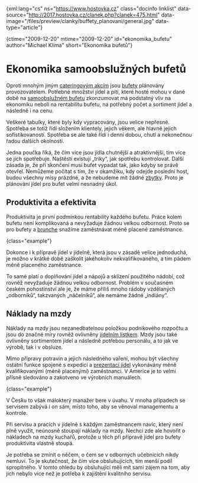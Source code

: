 
{xml:lang="cs" ns="https://www.hostovka.cz" class="docinfo linklist" data-source="http://2017.hostovka.cz/clanek.php?clanek=475.html" data-image="/files/preview/clanky/buffety_planovani/general.jpg" data-type="article"}

{ctime="2009-12-20" mtime="2009-12-20" id="ekonomika_bufetu" author="Michael Klíma" short="Ekonomika bufetů"}

# Ekonomika samoobslužných bufetů

Oproti mnohým jiným [cateringovým akcím](catering) jsou [bufety](bufet) plánovány provozovatelem. Potřebné množství jídel a pití, které hosté mohou v dané době na [samoobslužném bufetu](samoobsluzna_restaurace) zkonzumovat má podstatný vliv na ekonomiku neboli na rentabilitu bufetu, na potřebný počet a sortiment jídel a následně i na cenu.

Veškeré tabulky, které byly kdy vypracovány, jsou velice nepřesné. Spotřeba se totiž řídí složením klientely, jejich věkem, ale hlavně jejich sofistikovaností. Spotřeba se ale také řídí i denní dobou, chutí a nekonečnou řadou dalších okolností.

Jedna poučka říká, že čím více jsou jídla chutnější a atraktivnější, tím více se jich spotřebuje. Naštěstí existují „triky“, jak spotřebu kontrolovat. Další zásada je, že při skončení musí bufet vypadat tak, jako kdyby se právě otevřel. Nemůžeme počítat s tím, že v okamžiku, kdy odejde poslední host, budou všechny mísy prázdné, a že nebudeme mít žádné [zbytky](zbytky). Proto je plánování jídel pro bufet velmi nesnadný úkol.

## Produktivita a efektivita

Produktivita je první podmínkou rentability každého bufetu. Práce kolem bufetu není komplikovaná a nevyžaduje žádnou velkou odbornost. Proto se pro bufety a [brunche](brunch) snažíme zaměstnávat méně placené zaměstnance.

{class="example"}

Dokonce i k přípravě jídel v jídelně, která jsou v zásadě velice jednoduchá, je možno v krátké době zaškolit jakéhokoliv nekvalifikovaného, a tím pádem méně placeného zaměstnance.

To samé platí o doplňování jídel a nápojů a sklízení použitého nádobí, což rovněž nevyžaduje žádnou velkou odbornost. Problém v současném českém pohostinství ale je, že máme příliš mnoho rádoby vzdělaných „odborníků“, takzvaných „náčelníků“, ale nemáme žádné „indiány“.

## Náklady na mzdy

Náklady na mzdy jsou nezanedbatelnou položkou podnikového rozpočtu a jsou do značné míry rovněž ovlivněny [jídelním lístkem](jidelni_listek). Mzdy jsou také ovlivněny sortimentem jídel a následně potřebou personálu, a to jak ve výrobě, tak i v obsluze. 

Mimo přípravy potravin a jejich následného vaření, mohou být všechny ostatní funkce spojené s expedicí a [prezentací jídel](prezentace_jidel) vykonávány méně kvalifikovanými (méně placenými) zaměstnanci. V Americe je to velmi přísně sledováno a zakotveno ve výrobních manuálech.

{class="example"}

V Česku to však málokterý manažer bere v úvahu. V mnoha případech se servisem zabývá i on sám, místo toho, aby se věnoval managementu a kontrole.

Při servisu a pracích v jídelně s každým zaměstnancem navíc, který není plně využit, neúnosně stoupají náklady na mzdy. Nechci zde ale hovořit o nákladech na mzdy kuchařů, protože u těch při přípravě jídel pro bufety produktivita vlastně stoupá.

Je potřeba se zmínit o něčem, o čem se v odborných učebnicích nikdy nemluví. To je skutečnost, že čím více obsluhujících, tím menší podíl spropitného. V tomto ohledu by obsluhující měli mít sami zájem na tom, aby jich nebylo více než je potřeba k zajištění kvalitního servisu.

